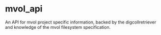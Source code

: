 # mvol_api
An API for mvol project specific information, backed by the digcollretriever and knowledge of the mvol filesystem specification.
